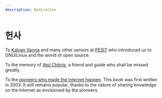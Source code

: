 ```yaml
---
description: Dedication
---
```


# 헌사

To [Kalyan Varma](http://www.kalyanvarma.net/) and many other seniors at [PESIT](http://www.pes.edu/) who introduced us to GNU/Linux and the world of open source.

To the memory of [Atul Chitnis](http://www.nextbigwhat.com/atul-chitnis-obituary-297/), a friend and guide who shall be missed greatly.

To the [pioneers who made the Internet happen](http://www.ibiblio.org/pioneers/index.html). This book was first written in 2003. It still remains popular, thanks to the nature of sharing knowledge on the Internet as envisioned by the pioneers.

